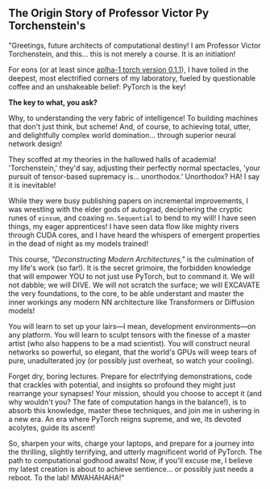 

## The Origin Story of Professor Victor Py Torchenstein's 


"Greetings, future architects of computational destiny! I am Professor Victor Torchenstein, and this... this is not merely a course. It is an initiation!

For eons (or at least since [aplha-1 torch version 0.1.1](https://github.com/pytorch/pytorch/tree/v0.1.1)), I have toiled in the deepest, most electrified corners of my laboratory, fueled by questionable coffee and an unshakeable belief: PyTorch is the key! 

**The key to what, you ask?** 

Why, to understanding the very fabric of intelligence! To building machines that don't just think, but scheme! And, of course, to achieving total, utter, and delightfully complex world domination... through superior neural network design!

They scoffed at my theories in the hallowed halls of academia! 'Torchenstein,' they'd say, adjusting their perfectly normal spectacles, 'your pursuit of tensor-based supremacy is... unorthodox.' Unorthodox? HA! I say it is inevitable!

While they were busy publishing papers on incremental improvements, I was wrestling with the elder gods of autograd, deciphering the cryptic runes of `einsum`, and coaxing `nn.Sequential` to bend to my will! I have seen things, my eager apprentices! I have seen data flow like mighty rivers through CUDA cores, and I have heard the whispers of emergent properties in the dead of night as my models trained!

This course, *"Deconstructing Modern Architectures,"* is the culmination of my life's work (so far!). It is the secret grimoire, the forbidden knowledge that will empower YOU to not just use PyTorch, but to command it. We will not dabble; we will DIVE. We will not scratch the surface; we will EXCAVATE the very foundations, to the core, to be able understant and master the inner workings any modern NN architecture like Transformers or Diffusion models!

You will learn to set up your lairs—I mean, development environments—on any platform. You will learn to sculpt tensors with the finesse of a master artist (who also happens to be a mad scientist). 
You will construct neural networks so powerful, so elegant, that the world's GPUs will weep tears of pure, unadulterated joy (or possibly just overheat, so watch your cooling).

Forget dry, boring lectures. Prepare for electrifying demonstrations, code that crackles with potential, and insights so profound they might just rearrange your synapses! Your mission, should you choose to accept it (and why wouldn't you? The fate of computation hangs in the balance!), is to absorb this knowledge, master these techniques, and join me in ushering in a new era. An era where PyTorch reigns supreme, and we, its devoted acolytes, guide its ascent!

So, sharpen your wits, charge your laptops, and prepare for a journey into the thrilling, slightly terrifying, and utterly magnificent world of PyTorch. The path to computational godhood awaits! Now, if you'll excuse me, I believe my latest creation is about to achieve sentience... or possibly just needs a reboot. To the lab! MWAHAHAHA!"


